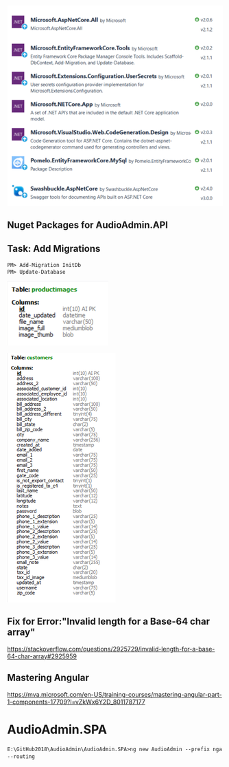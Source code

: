 ![GitHub Logo](/AudioAdmin.API/Resources/NugetPackagesAPI.png)

## Nuget Packages for AudioAdmin.API
 
 ## Task: Add Migrations
 
 ```
 PM> Add-Migration InitDb
 PM> Update-Database
 ```

![GitHub Logo](/AudioAdmin.API/Resources/ProductImageTable.png)

![GitHub Logo](/AudioAdmin.API/Resources/CustomerTable.png)

## Fix for Error:"Invalid length for a Base-64 char array" ##
 https://stackoverflow.com/questions/2925729/invalid-length-for-a-base-64-char-array#2925959

## Mastering Angular ##
https://mva.microsoft.com/en-US/training-courses/mastering-angular-part-1-components-17709?l=vZkWx6Y2D_8011787177

# AudioAdmin.SPA #

```E:\GitHub2018\AudioAdmin\AudioAdmin.SPA>ng new AudioAdmin --prefix nga --routing```